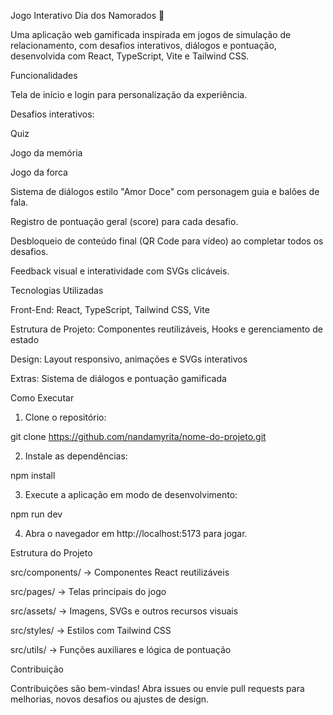Jogo Interativo Dia dos Namorados 💖

Uma aplicação web gamificada inspirada em jogos de simulação de relacionamento, com desafios interativos, diálogos e pontuação, desenvolvida com React, TypeScript, Vite e Tailwind CSS.

Funcionalidades

Tela de início e login para personalização da experiência.

Desafios interativos:

Quiz

Jogo da memória

Jogo da forca


Sistema de diálogos estilo "Amor Doce" com personagem guia e balões de fala.

Registro de pontuação geral (score) para cada desafio.

Desbloqueio de conteúdo final (QR Code para vídeo) ao completar todos os desafios.

Feedback visual e interatividade com SVGs clicáveis.


Tecnologias Utilizadas

Front-End: React, TypeScript, Tailwind CSS, Vite

Estrutura de Projeto: Componentes reutilizáveis, Hooks e gerenciamento de estado

Design: Layout responsivo, animações e SVGs interativos

Extras: Sistema de diálogos e pontuação gamificada


Como Executar

1. Clone o repositório:



git clone https://github.com/nandamyrita/nome-do-projeto.git

2. Instale as dependências:



npm install

3. Execute a aplicação em modo de desenvolvimento:



npm run dev

4. Abra o navegador em http://localhost:5173 para jogar.



Estrutura do Projeto

src/components/ → Componentes React reutilizáveis

src/pages/ → Telas principais do jogo

src/assets/ → Imagens, SVGs e outros recursos visuais

src/styles/ → Estilos com Tailwind CSS

src/utils/ → Funções auxiliares e lógica de pontuação


Contribuição

Contribuições são bem-vindas! Abra issues ou envie pull requests para melhorias, novos desafios ou ajustes de design.

